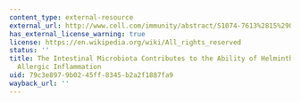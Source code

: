 ```yaml
---
content_type: external-resource
external_url: http://www.cell.com/immunity/abstract/S1074-7613%2815%2900397-0
has_external_license_warning: true
license: https://en.wikipedia.org/wiki/All_rights_reserved
status: ''
title: The Intestinal Microbiota Contributes to the Ability of Helminths to Modulate
  Allergic Inflammation
uid: 79c3e897-9b02-45ff-8345-b2a2f1887fa9
wayback_url: ''
---
```

